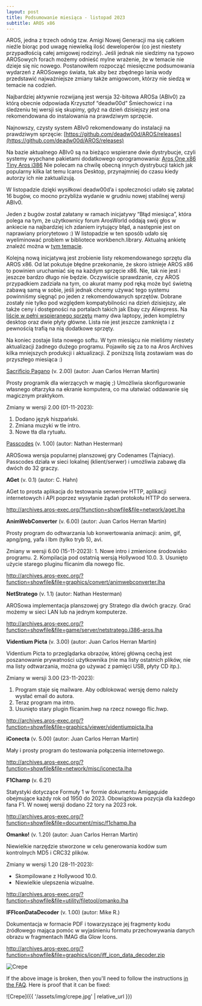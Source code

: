 ```yaml
---
layout: post
title: Podsumowanie miesiąca - listopad 2023
subtitle: AROS x86
---
```


AROS, jedna z trzech odnóg tzw. Amigi Nowej Generacji ma się całkiem nieźle biorąc pod uwagę niewielką ilość deweloperów (co jest niestety przypadłością całej amigowej rodziny). Jeśli jednak nie siedzimy na typowo AROSowych forach możemy odnieść mylne wrażenie, że w temacie nie dzieje się nic nowego. Postanowiłem rozpocząć miesięczne podsumowania wydarzeń z AROSowego świata, tak aby bez zbędnego lania wody przedstawić najważniejsze zmiany także amigowcom, którzy nie siedzą w temacie na codzień.

Najbardziej aktywnie rozwijaną jest wersja 32-bitowa AROSa (ABIv0) za którą obecnie odpowiada Krzysztof “deadw00d” Śmiechowicz i na śledzeniu tej wersji się skupimy, gdyż na dzień dzisiejszy jest ona rekomendowana do instalowania na prawdziwym sprzęcie.  

Najnowszy, czysty system ABIv0 rekomendowany do instalacji na prawdziwym sprzęcie:
[https://github.com/deadw00d/AROS/releases](https://github.com/deadw00d/AROS/releases)

Na bazie aktualnego ABIv0 są na bieżąco wspierane dwie dystrybucje, czyli systemy wypchane pakietami dodatkowego oprogramowania:
[Aros One x86](https://sites.google.com/view/arosone)
[Tiny Aros i386](https://tinyaros.flazio.com)
Nie polecam na chwilę obecną innych dystrybucji takich jak popularny kilka lat temu Icaros Desktop, przynajmniej do czasu kiedy autorzy ich nie zaktualizują.

W listopadzie dzięki wysiłkowi deadw00d’a i społeczności udało się załatać 16 bugów, co mocno przybliża wydanie w grudniu nowej stabilnej wersji ABIv0. 

Jeden z bugów został załatany w ramach inicjatywy “Błąd miesiąca”, która polega na tym, że użytkownicy forum ArosWorld oddają swój głos w ankiecie na najbardziej ich zdaniem irytujący błąd, a następnie jest on naprawiany priorytetowo :) W listopadzie w ten sposób udało się wyeliminować problem w bibliotece workbench.library. Aktualną ankietę znaleźć można w [tym temacie](https://www.arosworld.org/infusions/forum/viewthread.php?thread_id=1158).

Kolejną nową inicjatywą jest zrobienie listy rekomendowanego sprzętu dla AROS x86. Od lat pokutuje błędne przekonanie, że skoro istnieje AROS x86 to powinien uruchamiać się na każdym sprzęcie x86. Nie, tak nie jest i jeszcze bardzo długo nie będzie. Oczywiście sprawdzanie, czy AROS przypadkiem zadziała na tym, co akurat mamy pod ręką może być świetną zabawą samą w sobie, jeśli jednak chcemy używać tego systemu powinniśmy sięgnąć po jeden z rekomendowanych sprzętów. Dobrane zostały nie tylko pod względem kompatybilności na dzień dzisiejszy, ale także ceny i dostępności na portalach takich jak Ebay czy Aliexpress. Na [liście w pełni wspieranego sprzętu](https://en.wikibooks.org/wiki/Aros/Platforms/x86_Complete_System_HCL#Recommended_hardware) mamy dwa laptopy, jeden kompletny desktop oraz dwie płyty główne. Lista nie jest jeszcze zamknięta i z pewnością trafią na nią dodatkowe sprzęty. 

Na koniec zostaje lista nowego softu. W tym miesiącu nie mieliśmy niestety aktualizacji żadnego dużego programu. Pojawiło się za to na Aros Archives kilka mniejszych produkcji i aktualizacji. Z poniższą listą zostawiam was do przyszłego miesiąca :)

[Sacrificio Pagano](http://archives.aros-exec.org/?function=showfile&file=utility/misc/sacrificopagano.lha) (v. 2.00)
(autor: Juan Carlos Herran Martin)

Prosty programik dla wierzących w magię ;) Umożliwia skonfigurowanie własnego ołtarzyka na ekranie komputera, co ma ułatwiać oddawanie się magicznym praktykom. 

Zmiany w wersji 2.00 (01-11-2023):
1. Dodano język hiszpański.
2. Zmiana muzyki w tle intro.
3. Nowe tła dla rytuału.


[Passcodes](http://archives.aros-exec.org/?function=showfile&file=game/misc/passcodes.i386-aros.lha) (v. 1.00)
(autor: Nathan Hesterman)

AROSowa wersja popularnej planszowej gry Codenames (Tajniacy). Passcodes działa w sieci lokalnej (klient/serwer) i umożliwia zabawę dla dwóch do 32 graczy.


**AGet** (v. 0.1)
(autor: C. Hahn)

AGet to prosta aplikacja do testowania serwerów HTTP, aplikacji internetowych i API poprzez wysyłanie żądań protokołu HTTP do serwera.

http://archives.aros-exec.org/?function=showfile&file=network/aget.lha


**AnimWebConverter** (v. 6.00)
(autor: Juan Carlos Herran Martin)

Prosty program do odtwarzania lub konwertowania animacji: anim, gif, apng/png, yafa i lbm (tylko tryb 5), avi.

Zmiany w wersji 6.00 (15-11-2023):
    1. Nowe intro i zmienione środowisko programu.
    2. Kompilacja pod ostatnią wersją Hollywood 10.0.
    3. Usunięto użycie starego pluginu flicanim dla nowego flic.

http://archives.aros-exec.org/?function=showfile&file=graphics/convert/animwebconverter.lha


**NetStratego** (v. 1.1)
(autor: Nathan Hesterman)

AROSowa implementacja planszowej gry Stratego dla dwóch graczy. Grać możemy w sieci LAN lub na jednym komputerze.

http://archives.aros-exec.org/?function=showfile&file=game/server/netstratego.i386-aros.lha


**Videntium Picta** (v. 3.00)
(autor: Juan Carlos Herran Martin)

Videntium Picta to przeglądarka obrazów, której główną cechą jest poszanowanie prywatności użytkownika (nie ma listy ostatnich plików, nie ma listy odtwarzania, można go używać z pamięci USB, płyty CD itp.).

Zmiany w wersji 3.00 (23-11-2023):       
1. Program staje się mailware. Aby odblokować wersję demo należy wysłać email do autora.
2. Teraz program ma intro.
3. Usunięto stary plugin flicanim.hwp na rzecz nowego flic.hwp.

http://archives.aros-exec.org/?function=showfile&file=graphics/viewer/videntiumpicta.lha


**iConecta** (v. 5.00)
(autor: Juan Carlos Herran Martin)

Mały i prosty program do testowania połączenia internetowego.

http://archives.aros-exec.org/?function=showfile&file=network/misc/iconecta.lha


**F1Champ** (v. 6.21)

Statystyki dotyczące Formuły 1 w formie dokumentu Amigaguide obejmujące każdy rok od 1950 do 2023. Obowiązkowa pozycja dla każdego fana F1. W nowej wersji dodano 22 tory na 2023 rok.

http://archives.aros-exec.org/?function=showfile&file=document/misc/f1champ.lha


**Omanko!** (v. 1.20)
(autor: Juan Carlos Herran Martin)

Niewielkie narzędzie stworzone w celu generowania kodów sum kontrolnych MD5 i CRC32 plików.

Zmiany w wersji 1.20 (28-11-2023):
- Skompilowane z Hollywood 10.0.
- Niewielkie ulepszenia wizualne.

http://archives.aros-exec.org/?function=showfile&file=utility/filetool/omanko.lha


**IFFIconDataDecoder** (v. 1.00)
(autor: Mike R.)

Dokumentacja w formacie PDF i towarzyszące jej fragmenty kodu źródłowego mająca pomóc w wyjaśnieniu formatu przechowywania danych obrazu w fragmentach IMAG dla Glow Icons.

http://archives.aros-exec.org/?function=showfile&file=graphics/icon/iff_icon_data_decoder.zip


![Crepe](/assets/img/crepe.jpg)

If the above image is broken, then you'll need to follow the instructions [in the FAQ](https://beautifuljekyll.com/faq/#links-in-project-page). Here is proof that it can be fixed:

![Crepe]({{ '/assets/img/crepe.jpg' | relative_url }})
